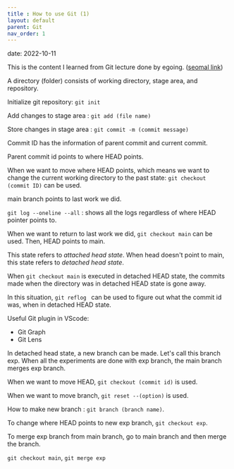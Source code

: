 ```yaml
---
title : How to use Git (1)
layout: default
parent: Git
nav_order: 1
---
```

date: 2022-10-11

This is the content I learned from Git lecture done by egoing. ([seomal link](https://seomal.com/))



A directory (folder) consists of working directory, stage area, and repository. 



Initialize git repository: `git init`

Add changes to stage area : `git add (file name)`

Store changes in stage area : `git commit -m (commit message)`



Commit ID has the information of parent commit and current commit. 

Parent commit id points to where HEAD points.



When we want to move where HEAD points, which means we want to change the current working directory to the past state: `git checkout (commit ID)` can be used. 

main branch points to last work we did. 

`git log --oneline --all` : shows all the logs regardless of where HEAD pointer points to. 

When we want to return to last work we did, `git checkout main` can be used. Then, HEAD points to main.

This state refers to *attached head state*. When head doesn't point to main, this state refers to *detached head state*.



When `git checkout main` is executed in detached HEAD state, the commits made when the directory was in detached HEAD state is gone away. 

In this situation, `git reflog ` can be used to figure out what the commit id was, when in detached HEAD state. 



Useful Git plugin in VScode:

- Git Graph
- Git Lens



In detached head state, a new branch can be made. Let's call this branch exp. When all the experiments are  done with exp branch, the main branch merges exp branch. 



When we want to move HEAD, `git checkout (commit id)` is used. 

When we want to move branch, `git reset --(option)` is used. 



How to make new branch : `git branch (branch name)`.

To change where HEAD points to new exp branch, `git checkout exp`.



To merge exp branch from main branch, go to main branch and then merge the branch. 

`git checkout main`, `git merge exp`